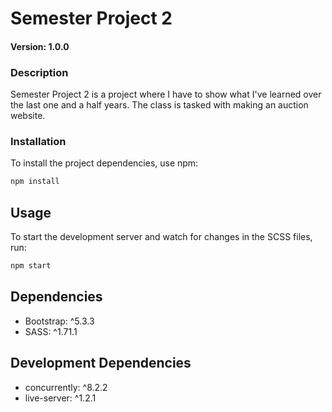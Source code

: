 # Semester Project 2

#### Version: 1.0.0

### Description
Semester Project 2 is a project where I have to show what I've learned over the last one and a half years. The class is tasked with making an auction website.

### Installation
To install the project dependencies, use npm:

```bash
npm install
```

## Usage

To start the development server and watch for changes in the SCSS files, run:

```bash
npm start
```


## Dependencies
* Bootstrap: ^5.3.3
* SASS: ^1.71.1

## Development Dependencies
* concurrently: ^8.2.2
* live-server: ^1.2.1
